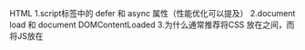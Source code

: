 HTML
1.script标签中的 defer 和 async 属性（性能优化可以提及）
2.document load 和 document DOMContentLoaded
3.为什么通常推荐将CSS <link> 放在<head></head>之间，而将JS放在<script>放在</body>之前（性能优化可以提及）
4.Preload、Prefetch、Preconnect、Prerendering （性能优化可以提及）

5.常见的 meta 元素
6.HTML5 新标签HTML5 语义化
7.DOCTYPE（文档类型）的作用是什么
8.data-*是什么


CSS
盒模型
css选择器优先级判断
class 和 id 的区别
请问 resetting 和normalizing CSS之间的区别？如何选择？为什么
伪类和伪元素
浮动float
如何清楚fload
z-index 和叠加上下文是如何形成的
BFC（定义、布局规则、应用场景）
IFC
布局之：左边定宽，右边自适应
圣杯布局，双飞翼布局
flex 布局，flex：1 代表什么
grid 布局
display 属性的全部值
移除 inline-block 间隙
隐藏页面中某个元素的方法
display: none、opacity: 0、viisbility: hidden 的区别
block、inline、inline-block 的区别
relative、fixed、absolute、static 、sticky、inherit 的区别
边距重叠
line-height 如何继承
CSS 动画
CSS sprites
如何解决特定浏览器的样式问题
如何实现网站自适应
浏览器是如何判断元素是否匹配某个CSS选择器
垂直居中和水平居中
calc
sass、less
如何实现 css 换肤
css 变量
css 如何画一个三角形
答案：width: 0px;
    height: 0px;
    border-bottom: 5px solid red;
    border-left: 5px solid transparent;
    border-right: 5px solid transparent;
利用border交汇处的斜边构成三角形

常见的 CSS 解决方案，包括但不限于 css module、styled components、tailwind css 等


Javascript

DOM、BOM对象
js有几种基本的数据类型
如何判断js数据类型
typeof 和 instanceof 的区别
如何判断一个变量是不是Array
== 和 === 有什么不同
事件机制
事件冒泡、捕获（委托）
事件委托
e.preventDefault()是干什么的
js中 this 是如何工作的、this指向
apply、call、bind区别，源码实现
js 中 new 关键字原理
js中继承是如何实现的
js原型和原型链
闭包
作用域与作用域链
js中变量声明提升

ES6 新特性

map set
ES6 里的Symbol
let、const、var的区别
js模块化（理解模块化发展过程，理解commonJS、AMD、CMD、UMD、ES6模块化）
IIFE立即执行函数
匿名函数
箭头函数
柯里化
异步编程
Promise（Promise A+文档）
async/await
Generator

对象遍历和数组遍历
常见的数组方法
数组排序
数组去重
数组查找
Ajax工作原理，着重理解XMLHttpRequest
fetch
JS strict模式
indexedDB
web worker
可变对象和不可变对象
什么是事件循环（event loop）
宏任务、微任务
创建对象的三种方法
深拷贝和浅拷贝
防抖、节流
网页各种高度
requestAnimationFrame
requestIdleCallback
webassembly
垃圾回收机制
proxy
Object.defineProperty
null 和undefined 区别
Object.assign
常见的 DOM 方法


Webpack

为什么需要webpack？作用？
webpack配置
webpack5 新特性
如何实现代码分离
代码分割的本质是什么？有什么意义
常见的 loader，如何实现一个 loader
如何保证各个 loader 按照预想方式工作
常见的 plugin，如何实现一个 plugin
loader 和 plugin 对比
tree shaking
常见的配置项
webpack 构建流程/运行过程
publicPath 是干什么的
打包很慢，怎么解决？
打包出来的文件很大，怎么解决？
模块联邦
HMR（热更新） 原理
模块打包原理
有了解过现在流行的 bundless 构建工具吗
vite 原理，为什么这么快？生产环境能用吗？
sourcemap

安全

XSS、CSRF、SQL注入

HTTP浏览器从输入网址到渲染页面，做了什么
TCP、UDP 区别
http 三次握手
http 四次挥手
GET 和 POST 区别
跨域解决方案
为什么传统上利用多个域名来提供网站资源会更有效
常见的请求头和响应头
http 和 https 的概念？区别？
https的原理？为什么https可以保证安全？
HTTP 缓存
和缓存有关的 HTTP 首部字段
HTTP method
HTTP 状态码
HTTPS 加密过程
HTTP2 新特性
HTTP3 新特性
http1.0、1.1、2.0 区别
osi 七层模型、tcp 五层模型
cookie、sessionStorage、localStroage
跨域如何携带cookie
前后端如何通信
前后端分离跨域设置请求头
同源策略
RESTful 接口规范




性能

怎么分析网站性能
重排、重绘、合成
CSS 优化、提高性能的办法
合成层
答案》》》》》》》》》》》》》》》》》》：重排(也称回流): 当DOM的变化影响了元素的几何信息(DOM对象的位置和尺寸大小)，浏览器需要重新计算元素的几何属性，将其安放在界面中的正确位置，这个过程叫做重排。 触发：

添加或者删除可见的DOM元素
元素尺寸改变——边距、填充、边框、宽度和高度
重绘： 当一个元素的外观发生改变，但没有改变布局,重新把元素外观绘制出来的过程，叫做重绘。 触发：

改变元素的color、background、box-shadow等属性
重排优化建议：

分离读写操作
样式集中修改
缓存需要修改的DOM元素
尽量只修改position：absolute或fixed元素，对其他元素影响不大
动画开始GPU加速，translate使用3D变化
transform 不重绘，不回流 是因为transform属于合成属性，对合成属性进行transition/animate动画时，将会创建一个合成层。这使得动画元素在一个独立的层中进行渲染。当元素的内容没有发生改变，就没有必要进行重绘。浏览器会通过重新复合来创建动画帧。

现代浏览器会对回流做优化，它会等到足够数量的变化发生，再做一次批处理回流。
浏览器为了获得正确的值也会提前触发回流，这样就使得浏览器的优化失效了，这些属性包括offsetLeft、offsetTop、offsetWidth、offsetHeight、 scrollTop/Left/Width/Height、clientTop/Left/Width/Height、调用了getComputedStyle()。

>>>>>>>>>>>>>>>>>>>>>>>>>>>>>>>>>>>>>>>>



React

React17、React18新特性
虚拟DOM是什么？Diff算法原理
key 是干什么的
Fiber
React 事件机制，和原生的事件机制关系
生命周期
组件性能优化
React.memo
props.children
context
setState 同步还是异步
setState 批更新
组件通信
高阶组件原理，有哪些常见的高阶组件
受控组件和非受控组件
为什么要使用 React Hooks
React Hooks 实现原理
React Hooks 使用原则，以及为什么
React Hooks 使用中常见问题
官方自带的 Hooks
useEffect 和 useLayoutEffect 区别
useMemo 和 useCallbck 区别
如何自己封装一个 Hooks
Suspense
Concurrent
startTransition
Server Component
componetDidCatch
SSR
为什么需要用 redux
react-redux 是干什么的
react-redux connect 实现原理
redux 工作流程及原理
有没有用过其他状态管理器？及其原理
react-router 路由实现原理
react-router 有几种路由类型？每种路由类型实现原理
项目本地开发完成后部署到服务器后报404是什么原因

Vue

MVVM是什么？MVC是什么？
data为什么是一个函数
created 和 watch 谁先执行
页面传参：query 和 params 的区别
vue 的常用内置指令
如何理解 vue 的单向数据流
computed 与 watch
为什么 v-if 和 v-for 不建议同时用
vue 的事件绑定原理
v-model 的实现及其原理
vue2 如何监测数组变化
Vue3 新特性
vue3 的setup 用法
Vue3 与 Vue2 区别
Vue3 与 Vue2 双向绑定原理
Proxy 与 Object.defineProperty 对比
Composition API
v-show 与v-if 区别
生命周期、钩子是如何实现的
keep-alive
组件通信
虚拟DOM
Vue3 与 Vue2 的 Diff 算法
key 的作用
$nextTick、实现原理
为什么要用 vuex
vuex页面刷新丢失数据怎么办？
vuex为什么要分模块并加命名空间
vuex 原理
mapState、mapGetters、mapActions、mapMutations
SSR
vue-router 路由钩子函数是什么？执行顺序？
vue-router 动态路由？有什么问题？
vue-router 路由实现原理
vue-router 有几种路由类型？每种路由类型实现原理（hash、history）
vue 中使用了哪些设计模式
项目本地开发完成后部署到服务器后报404是什么原因
vue.mixin（vue3没有mixin，composition api可以实现）
vue.$set() 方法原理
vue.extend 作用和原理
自定义指令及原理
vue 修饰符
函数式组件使用场景和原理
插槽？具名插槽、匿名插槽、作用域插槽
new Vue后整个流程




CSS3 动画 和JS 动画对比
虚拟滚动
图片懒加载
首屏加载优化方案
vue 的性能优化
移动端rem、em、px、vw、vh移动端各种高清适配方案viewport对媒体查询的理解移动端如何适配不同大小的屏幕移动端如何解决1px问题伪元素 + transform 实现
svg 实现

通用babel原理
什么是单页应用（single page app），以及如何使其对搜索引擎友好（SEO）
单页面应用（SPA）较多页面（MPA）的区别及优缺点
如何实现一个轮播图功能
如何实现页面加载进度条
最近遇到的技术挑战？如何解决的？
发布订阅模式
网站的登录一般是怎么实现的？登录态如何保存？
常见的 git 命令
git rebase 命令
前端异常监控如何实现
前端测试？单元测试？

Typescript Node.js小程序跨端解决可视化、大屏echarts、地图API

